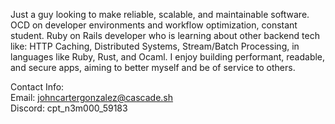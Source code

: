 <!---
JohnCarterGonzalez/JohnCarterGonzalez is a ✨ special ✨ repository because its `README.md` (this file) appears on your GitHub profile.
You can click the Preview link to take a look at your changes.
--->
Just a guy looking to make reliable, scalable, and maintainable software. OCD on developer environments and workflow 
optimization, constant student. Ruby on Rails developer who is learning about other backend tech like: HTTP Caching, Distributed Systems, Stream/Batch Processing, in languages like Ruby, Rust, and Ocaml. I enjoy building performant, readable, and secure apps, aiming to better myself and be of service to others. 
  
Contact Info:
  <br/>
  Email: johncartergonzalez@cascade.sh
  <br/>
  Discord: cpt_n3m000_59183 
